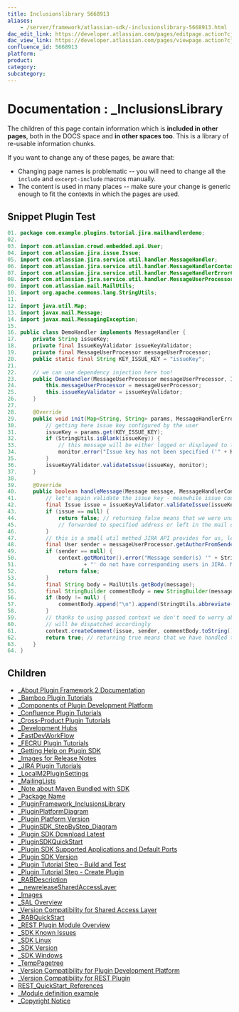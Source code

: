 ```yaml
---
title: Inclusionslibrary 5668913
aliases:
    - /server/framework/atlassian-sdk/-inclusionslibrary-5668913.html
dac_edit_link: https://developer.atlassian.com/pages/editpage.action?cjm=wozere&pageId=5668913
dac_view_link: https://developer.atlassian.com/pages/viewpage.action?cjm=wozere&pageId=5668913
confluence_id: 5668913
platform:
product:
category:
subcategory:
---
```

# Documentation : \_InclusionsLibrary

The children of this page contain information which is **included in other pages**, both in the DOCS space and **in other spaces too**. This is a library of re-usable information chunks.

If you want to change any of these pages, be aware that:

-   Changing page names is problematic -- you will need to change all the `include` and `excerpt-include` macros manually.
-   The content is used in many places -- make sure your change is generic enough to fit the contexts in which the pages are used.

## Snippet Plugin Test

``` java
01. package com.example.plugins.tutorial.jira.mailhandlerdemo;
02. 
03. import com.atlassian.crowd.embedded.api.User;
04. import com.atlassian.jira.issue.Issue;
05. import com.atlassian.jira.service.util.handler.MessageHandler;
06. import com.atlassian.jira.service.util.handler.MessageHandlerContext;
07. import com.atlassian.jira.service.util.handler.MessageHandlerErrorCollector;
08. import com.atlassian.jira.service.util.handler.MessageUserProcessor;
09. import com.atlassian.mail.MailUtils;
10. import org.apache.commons.lang.StringUtils;
11. 
12. import java.util.Map;
13. import javax.mail.Message;
14. import javax.mail.MessagingException;
15. 
16. public class DemoHandler implements MessageHandler {
17.     private String issueKey;
18.     private final IssueKeyValidator issueKeyValidator;
19.     private final MessageUserProcessor messageUserProcessor;
20.     public static final String KEY_ISSUE_KEY = "issueKey";
21. 
22.     // we can use dependency injection here too!
23.     public DemoHandler(MessageUserProcessor messageUserProcessor, IssueKeyValidator issueKeyValidator) {
24.         this.messageUserProcessor = messageUserProcessor;
25.         this.issueKeyValidator = issueKeyValidator;
26.     }
27. 
28.     @Override
29.     public void init(Map<String, String> params, MessageHandlerErrorCollector monitor) {
30.         // getting here issue key configured by the user
31.         issueKey = params.get(KEY_ISSUE_KEY);
32.         if (StringUtils.isBlank(issueKey)) {
33.             // this message will be either logged or displayed to the user (if the handler is tested from web UI)
34.             monitor.error("Issue key has not been specified ('" + KEY_ISSUE_KEY + "' parameter). This handler will not work correctly.");
35.         }
36.         issueKeyValidator.validateIssue(issueKey, monitor);
37.     }
38. 
39.     @Override
40.     public boolean handleMessage(Message message, MessageHandlerContext context) throws MessagingException {
41.         // let's again validate the issue key - meanwhile issue could have been deleted, closed, etc..
42.         final Issue issue = issueKeyValidator.validateIssue(issueKey, context.getMonitor());
43.         if (issue == null) {
44.             return false; // returning false means that we were unable to handle this message. It may be either
45.             // forwarded to specified address or left in the mail queue (if forwarding not enabled)
46.         }
47.         // this is a small util method JIRA API provides for us, let's use it.
48.         final User sender = messageUserProcessor.getAuthorFromSender(message);
49.         if (sender == null) {
50.             context.getMonitor().error("Message sender(s) '" + StringUtils.join(MailUtils.getSenders(message), ",")
51.                     + "' do not have corresponding users in JIRA. Message will be ignored");
52.             return false;
53.         }
54.         final String body = MailUtils.getBody(message);
55.         final StringBuilder commentBody = new StringBuilder(message.getSubject());
56.         if (body != null) {
57.             commentBody.append("\n").append(StringUtils.abbreviate(body, 100000)); // let trim too long bodies
58.         }
59.         // thanks to using passed context we don't need to worry about normal run vs. test run - our call
60.         // will be dispatched accordingly
61.         context.createComment(issue, sender, commentBody.toString(), false);
62.         return true; // returning true means that we have handled the message successfully. It means it will be deleted next.
63.     }
64. }
```

## Children

-   [\_About Plugin Framework 2 Documentation](/server/framework/atlassian-sdk/-about-plugin-framework-2-documentation-2818472.html)
-   [\_Bamboo Plugin Tutorials](/server/framework/atlassian-sdk/-bamboo-plugin-tutorials-8946290.html)
-   [\_Components of Plugin Development Platform](/server/framework/atlassian-sdk/-components-of-plugin-development-platform-2818473.html)
-   [\_Confluence Plugin Tutorials](/server/framework/atlassian-sdk/-confluence-plugin-tutorials-2818467.html)
-   [\_Cross-Product Plugin Tutorials](/server/framework/atlassian-sdk/-cross-product-plugin-tutorials-8946215.html)
-   [\_Development Hubs](/server/framework/atlassian-sdk/-development-hubs-6291467.html)
-   [\_FastDevWorkFlow](/server/framework/atlassian-sdk/-fastdevworkflow-8945826.html)
-   [\_FECRU Plugin Tutorials](/server/framework/atlassian-sdk/-fecru-plugin-tutorials-8946253.html)
-   [\_Getting Help on Plugin SDK](/server/framework/atlassian-sdk/-getting-help-on-plugin-sdk-2818463.html)
-   [\_Images for Release Notes](/server/framework/atlassian-sdk/-images-for-release-notes-7372858.html)
-   [\_JIRA Plugin Tutorials](/server/framework/atlassian-sdk/-jira-plugin-tutorials-2818468.html)
-   [\_LocalM2PluginSettings](/server/framework/atlassian-sdk/-localm2pluginsettings-13632950.html)
-   [\_MailingLists](/server/framework/atlassian-sdk/-mailinglists-5669830.html)
-   [\_Note about Maven Bundled with SDK](/server/framework/atlassian-sdk/-note-about-maven-bundled-with-sdk-2818464.html)
-   [\_Package Name](/server/framework/atlassian-sdk/-package-name-2818460.html)
-   [\_PluginFramework\_InclusionsLibrary](/server/framework/atlassian-sdk/-pluginframework-inclusionslibrary-852042.html)
-   [\_PluginPlatformDiagram](/server/framework/atlassian-sdk/-pluginplatformdiagram-7897096.html)
-   [\_Plugin Platform Version](/server/framework/atlassian-sdk/-plugin-platform-version-2818469.html)
-   [\_PluginSDK\_StepByStep\_Diagram](/server/framework/atlassian-sdk/-pluginsdk-stepbystep-diagram-5670021.html)
-   [\_Plugin SDK Download Latest](/server/framework/atlassian-sdk/-plugin-sdk-download-latest-2818137.html)
-   [\_PluginSDKQuickStart](/server/framework/atlassian-sdk/-pluginsdkquickstart-5669863.html)
-   [\_Plugin SDK Supported Applications and Default Ports](/server/framework/atlassian-sdk/-plugin-sdk-supported-applications-and-default-ports-2818466.html)
-   [\_Plugin SDK Version](/server/framework/atlassian-sdk/-plugin-sdk-version-2818470.html)
-   [\_Plugin Tutorial Step - Build and Test](/server/framework/atlassian-sdk/-plugin-tutorial-step-build-and-test-2818459.html)
-   [\_Plugin Tutorial Step - Create Plugin](/server/framework/atlassian-sdk/-plugin-tutorial-step-create-plugin-11306016.html)
-   [\_RABDescription](/server/framework/atlassian-sdk/-rabdescription-8947331.html)
-   [\_\_newreleaseSharedAccessLayer](/server/framework/atlassian-sdk/--newreleasesharedaccesslayer-5242947.html)
-   [\_Images](/server/framework/atlassian-sdk/-images-5242881.html)
-   [\_SAL Overview](/server/framework/atlassian-sdk/-sal-overview-5242884.html)
-   [\_Version Compatibility for Shared Access Layer](/server/framework/atlassian-sdk/-version-compatibility-for-shared-access-layer-5242943.html)
-   [\_RABQuickStart](/server/framework/atlassian-sdk/-rabquickstart-8947342.html)
-   [\_REST Plugin Module Overview](/server/framework/atlassian-sdk/-rest-plugin-module-overview-4915211.html)
-   [\_SDK Known Issues](/server/framework/atlassian-sdk/-sdk-known-issues-2818471.html)
-   [\_SDK Linux](/server/framework/atlassian-sdk/-sdk-linux-11305049.html)
-   [\_SDK Version](/server/framework/atlassian-sdk/-sdk-version-11305037.html)
-   [\_SDK Windows](/server/framework/atlassian-sdk/-sdk-windows-11305043.html)
-   [\_TempPagetree](/server/framework/atlassian-sdk/-temppagetree-5668905.html)
-   [\_Version Compatibility for Plugin Development Platform](/server/framework/atlassian-sdk/-version-compatibility-for-plugin-development-platform-2818465.html)
-   [\_Version Compatibility for REST Plugin](/server/framework/atlassian-sdk/-version-compatibility-for-rest-plugin-4915208.html)
-   [REST\_QuickStart\_References](/server/framework/atlassian-sdk/rest-quickstart-references-6291717.html)
-   [\_Module definition example](/server/framework/atlassian-sdk/-module-definition-example-5669180.html)
-   [\_Copyright Notice](/server/framework/atlassian-sdk/-copyright-notice-23691392.html)


















































































































































































































































































































